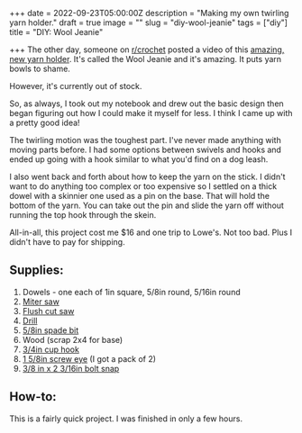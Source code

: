 +++
date = 2022-09-23T05:00:00Z
description = "Making my own twirling yarn holder."
draft = true
image = ""
slug = "diy-wool-jeanie"
tags = ["diy"]
title = "DIY: Wool Jeanie"

+++
The other day, someone on [r/crochet](https://www.reddit.com/r/crochet) posted a video of this [amazing, new yarn holder](https://www.woolwarehouse.co.uk/accessories/the-wool-jeanie). It's called the Wool Jeanie and it's amazing. It puts yarn bowls to shame.

However, it's currently out of stock.

So, as always, I took out my notebook and drew out the basic design then began figuring out how I could make it myself for less. I think I came up with a pretty good idea!

The twirling motion was the toughest part. I've never made anything with moving parts before. I had some options between swivels and hooks and ended up going with a hook similar to what you'd find on a dog leash.

I also went back and forth about how to keep the yarn on the stick. I didn't want to do anything too complex or too expensive so I settled on a thick dowel with a skinnier one used as a pin on the base. That will hold the bottom of the yarn. You can take out the pin and slide the yarn off without running the top hook through the skein.

All-in-all, this project cost me $16 and one trip to Lowe's. Not too bad. Plus I didn't have to pay for shipping.

## Supplies:

1. Dowels - one each of 1in square, 5/8in round, 5/16in round
2. [Miter saw](https://amzn.to/3BWm1ce)
3. [Flush cut saw](https://amzn.to/3Lu3KGk)
4. [Drill](https://amzn.to/3RSkCch)
5. [5/8in spade bit](https://amzn.to/3UxDxuS)
6. Wood (scrap 2x4 for base)
7. [3/4in cup hook](https://www.lowes.com/pd/Hillman-Steel-Cup-Hook/3036136)
8. [1 5/8in screw eye](https://www.lowes.com/pd/National-Hardware-N100-217-TB2014-Screw-Eyes-in-Zinc-Plated/5000052475) (I got a pack of 2)
9. [3/8 in x 2 3/16in bolt snap](https://www.lowes.com/pd/National-Hardware-N100-307-V3000-3-8-in-x-2-3-16-in-Bolt-Snap-in-Nickel/1002256752)

## How-to:

This is a fairly quick project. I was finished in only a few hours.